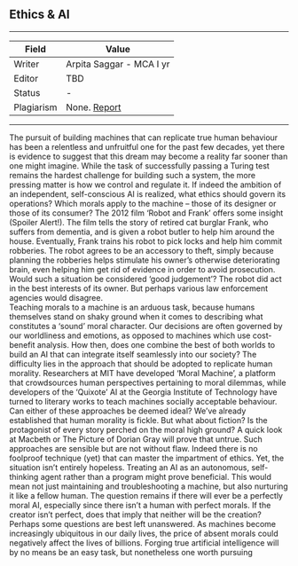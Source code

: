 ## Ethics & AI

---
| Field | Value |
|----|----|
| Writer | Arpita Saggar - MCA I yr|
| Editor | TBD			   |
| Status | -                       |
| Plagiarism| None. [Report](./plag-reports/plag-ethics-and-ai.pdf) | 

---
The pursuit of building machines that can replicate true human behaviour has been a relentless and unfruitful one for the past few decades, yet there is evidence to suggest that this dream may become a reality far sooner than one might imagine. While the task of successfully passing a Turing test remains the hardest challenge for building such a system, the more pressing matter is how we control and regulate it. If indeed the ambition of an independent, self-conscious AI is realized, what ethics should govern its operations? Which morals apply to the machine – those of its designer or those of its consumer? 
The 2012 film ‘Robot and Frank’ offers some insight (Spoiler Alert!). The film tells the story of retired cat burglar Frank, who suffers from dementia, and is given a robot butler to help him around the house. Eventually, Frank trains his robot to pick locks and help him commit robberies. The robot agrees to be an accessory to theft, simply because planning the robberies helps stimulate his owner’s otherwise deteriorating brain, even helping him get rid of evidence in order to avoid prosecution. Would such a situation be considered ‘good judgement’? The robot did act in the best interests of its owner. But perhaps various law enforcement agencies would disagree.  
Teaching morals to a machine is an arduous task, because humans themselves stand on shaky ground when it comes to describing what constitutes a ‘sound’ moral character. Our decisions are often governed by our worldliness and emotions, as opposed to machines which use cost-benefit analysis. How then, does one combine the best of both worlds to build an AI that can integrate itself seamlessly into our society? The difficulty lies in the approach that should be adopted to replicate human morality.
Researchers at MIT have developed ‘Moral Machine’, a platform that crowdsources human perspectives pertaining to moral dilemmas, while developers of the ‘Quixote’ AI at the Georgia Institute of Technology have turned to literary works to teach machines socially acceptable behaviour. Can either of these approaches be deemed ideal? We’ve already established that human morality is fickle. But what about fiction? Is the protagonist of every story perched on the moral high ground? A quick look at Macbeth or The Picture of Dorian Gray will prove that untrue. Such approaches are sensible but are not without flaw. Indeed there is no foolproof technique (yet) that can master the impartment of ethics. Yet, the situation isn’t entirely hopeless. Treating an AI as an autonomous, self-thinking agent rather than a program might prove beneficial. This would mean not just maintaining and troubleshooting a machine, but also nurturing it like a fellow human. 
The question remains if there will ever be a perfectly moral AI, especially since there isn’t a human with perfect morals. If the creator isn’t perfect, does that imply that neither will be the creation? Perhaps some questions are best left unanswered. As machines become increasingly ubiquitous in our daily lives, the price of absent morals could negatively affect the lives of billions. Forging true artificial intelligence will by no means be an easy task, but nonetheless one worth pursuing
